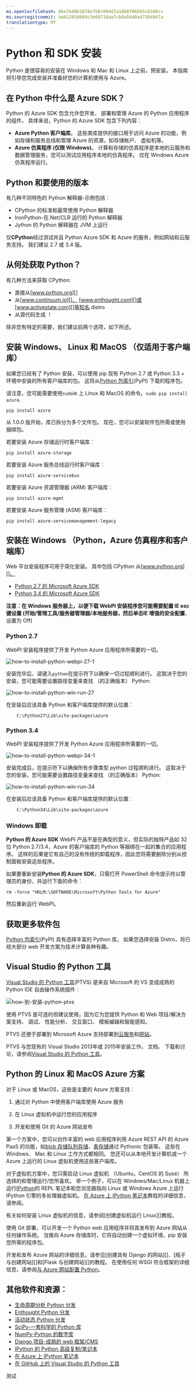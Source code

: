 ```yaml
---
ms.openlocfilehash: 0be7ed8b1878e7b8c094d3a18b8f06bb5cb3d8cc
ms.sourcegitcommit: bab1265d669c3e6871daa7cb8a5640a47104947a
translationtype: MT
---
```

<properties
    pageTitle="Python 和 SDK-Azure 安装"
    description="了解如何安装使用 Azure 的 Python 和 SDK。"
    services=""
    documentationCenter="python"
    authors="huguesv"
    manager="wpickett"
    editor=""/>

<tags
    ms.service="multiple"
    ms.workload="na"
    ms.tgt_pltfrm="na"
    ms.devlang="python"
    ms.topic="article"
    ms.date="08/31/2015"
    ms.author="huvalo"/>

# Python 和 SDK 安装

Python 是很容易的安装在 Windows 和 Mac 和 Linux 上之前，预安装。  本指南将引导您完成安装并准备好您的计算机使用与 Azure。

## 在 Python 中什么是 Azure SDK？

Python 的 Azure SDK 包含允许您开发、 部署和管理 Azure 的 Python 应用程序的组件。 具体来说，Python 的 Azure SDK 包含下列内容︰

* **Azure Python 客户端库**。 这些类库提供的接口用于访问 Azure 的功能，例如存储和服务总线和管理 Azure 的资源，如存储帐户、 虚拟机等。
* **Azure 仿真程序 (仅限 Windows)**。 计算和存储的仿真程序是本地的云服务和数据管理服务，您可以测试应用程序本地的仿真程序。 仅在 Windows Azure 仿真程序运行。

## Python 和要使用的版本

有几种不同特色的 Python 解释器-示例包括︰

* CPython 的标准和最常使用 Python 解释器
* IronPython-在.Net/CLR 运行的 Python 解释器
* Jython 的 Python 解释器在 JVM 上运行

仅**CPython**经过测试并且 Python Azure SDK 和 Azure 的服务，例如网站和云服务支持。  我们建议 2.7 或 3.4 版。

## 从何处获取 Python？

有几种方法来获取 CPython:

* 直接从[www.python.org][]
* 从[www.continuum.io][]、 [www.enthought.com][]或[www.activestate.com][]等知名 distro
* 从源代码生成 ！

除非您有特定的需要，我们建议前两个选项，如下所述。

## 安装 Windows、 Linux 和 MacOS （仅适用于客户端库）

如果您已经有了 Python 安装，可以使用 pip 现有 Python 2.7 或 Python 3.3 + 环境中安装的所有客户端库的包。 这将从[Python 包索引][](PyPI) 下载的程序包。

请注意，您可能需要使用`sudo`ie 上 Linux 和 MacOS 的命令。`sudo pip install azure`.

    pip install azure

从 1.0.0 版开始，库已拆分为多个文件包。 现在，您可以安装软件包所需或使用捆绑包。

若要安装 Azure 存储运行时客户端库︰

    pip install azure-storage

若要安装 Azure 服务总线运行时客户端库︰

    pip install azure-servicebus

若要安装 Azure 资源管理器 (ARM) 客户端库︰

    pip install azure-mgmt

若要安装 Azure 服务管理 (ASM) 客户端库︰

    pip install azure-servicemanagement-legacy


## 安装在 Windows （Python，Azure 仿真程序和客户端库）

Web 平台安装程序可用于简化安装。 其中包括 CPython 从[www.python.org][]。

* [Python 2.7 的 Microsoft Azure SDK][]
* [Python 3.4 的 Microsoft Azure SDK][]

**注意︰**在 Windows 服务器上，以便下载 WebPI 安装程序您可能需要配置 IE esc 键设置 (开始/管理工具/服务器管理器/本地服务器，然后单击**IE 增强的安全配置**、 设置为 Off)

### Python 2.7

WebPI 安装程序提供了开发 Python Azure 应用程序所需要的一切。

![how-to-install-python-webpi-27-1](./media/python-how-to-install/how-to-install-python-webpi-27-1.png)

安装完毕后，请键入`python`在提示符下以确保一切过程顺利进行。  这取决于您的安装，您可能需要设置路径变量来查找 （的正确版本） Python:

![how-to-install-python-win-run-27](./media/python-how-to-install/how-to-install-python-win-run-27.png)

在安装后应该具备 Python 和客户端库提供的默认位置︰

        C:\Python27\Lib\site-packages\azure


### Python 3.4

WebPI 安装程序提供了开发 Python Azure 应用程序所需要的一切。

![how-to-install-python-webpi-34-1](./media/python-how-to-install/how-to-install-python-webpi-34-1.png)

安装完成后，在提示符下以确保所有步骤类型 python 过程顺利进行。  这取决于您的安装，您可能需要设置路径变量来查找 （的正确版本） Python:

![how-to-install-python-win-run-34](./media/python-how-to-install/how-to-install-python-win-run-34.png)

在安装后应该具备 Python 和客户端库提供的默认位置︰

        C:\Python34\Lib\site-packages\azure

### Windows 卸载

**Python 的 Azure SDK** WebPI 产品不是在典型的意义，但实际的独特产品如 32 位 Python 2.7/3.4，Azure 的客户端库的 Python 等捆绑在一起的集合的应用程序。  这样的后果是它有自己的没有传统的卸载程序，因此您将需要删除分别从控制面板安装这些程序。  

如果要重新安装**Python 的 Azure SDK**，只需打开 PowerShell 命令提示符以管理员的身份，并运行下面的命令︰

    rm -force "HKLM:\SOFTWARE\Microsoft\Python Tools for Azure"

然后重新运行 WebPI。

## 获取更多软件包

[Python 包索引][](PyPI) 具有选择丰富的 Python 库。  如果您选择安装 Distro，将已经大部分 web 开发方案为技术计算各种有趣。


## Visual Studio 的 Python 工具

[Visual Studio 的 Python 工具][](PTVS) 是来自 Microsoft 的 VS 变成成熟的 Python IDE 自由操作系统插件︰

![how-到-安装-python-ptvs](./media/python-how-to-install/how-to-install-python-ptvs.png)

使用 PTVS 是可选的但建议使用，因为它为您提供 Python 和 Web 项目/解决方案支持、 调试、 性能分析、 交互窗口、 模板编辑和智能感知。

PTVS 还便于部署到 Microsoft Azure 支持部署到[云服务][]和[网站][]。

PTVS 与您现有的 Visual Studio 2013年或 2015年安装工作。  文档、 下载和讨论，请参阅[Visual Studio 的 Python 工具]。  

## Python 的 Linux 和 MacOS Azure 方案

对于 Linux 或 MacOS，这些是主要的 Azure 方案支持︰

1. 通过对 Python 中使用客户端库使用 Azure 服务

2. 在 Linux 虚拟机中运行您的应用程序

3. 开发和使用 Git 的 Azure 网站发布

第一个方案中，您可以创作丰富的 web 应用程序利用 Azure REST API 的 Azure PaaS 的功能，如[blob 存储][][队列存储][]、[表存储][]通过 Pythonic 包装等。  这些在 Windows、 Mac 和 Linux 工作方式都相同。  您还可以从本地开发计算机或一个 Azure 上运行的 Linux 虚拟机使用这些客户端库。

对于虚拟机方案中，您只需启动 Linux 虚拟机 （Ubuntu，CentOS 的 Suse） 所选择的和管理运行/您所喜欢。  举一个例子，可以在 Windows/Mac/Linux 机器上运行[IPython][]的 REPL 笔记本和您浏览器指向 Linux 或 Windows Azure 上运行 IPython 引擎的多处理器虚拟机。 [在 Azure 上 IPython 笔记本][]教程的详细信息，请参阅。

有关如何安装 Linux 虚拟机的信息，请参阅[创建虚拟机运行 Linux][]教程。

使用 Git 部署，可以开发一个 Python web 应用程序并将其发布到 Azure 网站从任何操作系统。  当推向 Azure 存储库时，它将自动创建一个虚拟环境，pip 安装您所需的程序包。

开发和发布 Azure 网站的详细信息，请参见[创建具有 Django 的网站][]、[瓶子与创建网站][]和[Flask 与创建网站][]的教程。 在使用任何 WSGI 符合框架的详细信息，请参阅[与 Azure 网站配置 Python][]。


## 其他软件和资源︰

* [生命周期分析 Python 分发][]
* [Enthought Python 分发][]
* [活动状态 Python 分发][]
* [SciPy-一套科学的 Python 库][]
* [NumPy-Python 的数字库][]
* [Django 项目-成熟的 web 框架/CMS][]
* [IPython 的 Python 高级复制/笔记本][]
* [在 Azure 上 IPython 笔记本][]
* [在 GitHub 上的 Visual Studio 的 Python 工具][]


[生命周期分析 Python 分发]: http://continuum.io
[Enthought Python 分发]: http://www.enthought.com
[活动状态 Python 分发]: http://www.activestate.com
[www.python.org]: http://www.python.org
[www.continuum.io]: http://continuum.io
[www.enthought.com]: http://www.enthought.com
[www.activestate.com]: http://www.activestate.com
[SciPy-一套科学的 Python 库]: http://www.scipy.org
[NumPy-Python 的数字库]: http://www.numpy.org
[Django 项目-成熟的 web 框架/CMS]: http://www.djangoproject.com
[IPython 的 Python 高级复制/笔记本]: http://ipython.org
[IPython]: http://ipython.org
[在 Azure 上 IPython 笔记本]: virtual-machines-python-ipython-notebook.md
[云服务]: cloud-services-python-ptvs.md
[网站]: web-sites-python-ptvs-django-mysql.md
[Visual Studio 的 Python 工具]: http://aka.ms/ptvs
[在 GitHub 上的 Visual Studio 的 Python 工具]: https://github.com/microsoft/ptvs
[Python 包索引]: http://pypi.python.org/pypi
[Python 2.7 的 Microsoft Azure SDK]: http://go.microsoft.com/fwlink/?LinkId=254281
[Python 3.4 的 Microsoft Azure SDK]: http://go.microsoft.com/fwlink/?LinkID=516990
[通过 Azure 门户 Linux 虚拟机设置]: create-and-configure-opensuse-vm-in-portal.md
[如何使用 Azure 命令行界面]: crossplat-cmd-tools.md
[创建一个运行 Linux 虚拟机]: virtual-machines-linux-tutorial.md
[Django 使用创建网站]: web-sites-python-create-deploy-django-app.md
[用瓶子创建网站]: web-sites-python-create-deploy-bottle-app.md
[用 Flask 创建网站]: web-sites-python-create-deploy-flask-app.md
[与 Azure 网站配置 Python]: web-sites-python-configure.md
[表存储]: storage-python-how-to-use-table-storage.md
[队列存储]: storage-python-how-to-use-queue-storage.md
[blob 存储]: storage-python-how-to-use-blob-storage.md

测试
